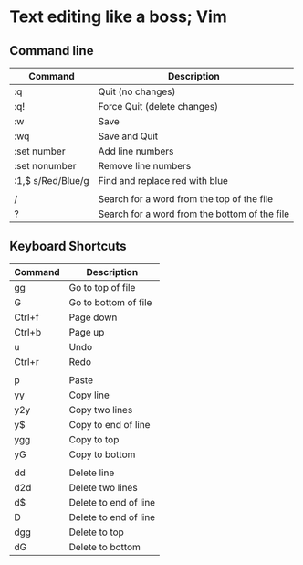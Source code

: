# Text editing like a boss; Vim

## Command line

| Command | Description | 
| ------- | ----------- |
| :q      | Quit (no changes)|
| :q!     | Force Quit (delete changes) |
| :w      | Save        |
| :wq     | Save and Quit |
| :set number | Add line numbers |
| :set nonumber | Remove line numbers |
| :1,$ s/Red/Blue/g | Find and replace red with blue |
|         |             |
| /       | Search for a word from the top of the file |
| ?       | Search for a word from the bottom of the file |

## Keyboard Shortcuts

| Command | Description | 
| ------- | ----------- |
| gg      | Go to top of file |
| G       | Go to bottom of file |
| Ctrl+f  | Page down |
| Ctrl+b  | Page up |
| u       | Undo    |
| Ctrl+r  | Redo    |
|         |         |
| p       | Paste   |
| yy      | Copy line |
| y2y     | Copy two lines |
| y$      | Copy to end of line |
| ygg     | Copy to top |
| yG      | Copy to bottom|
|         |         |
| dd      | Delete line |
| d2d     | Delete two lines |
| d$      | Delete to end of line |
| D       | Delete to end of line |
| dgg     | Delete to top |
| dG      | Delete to bottom|

